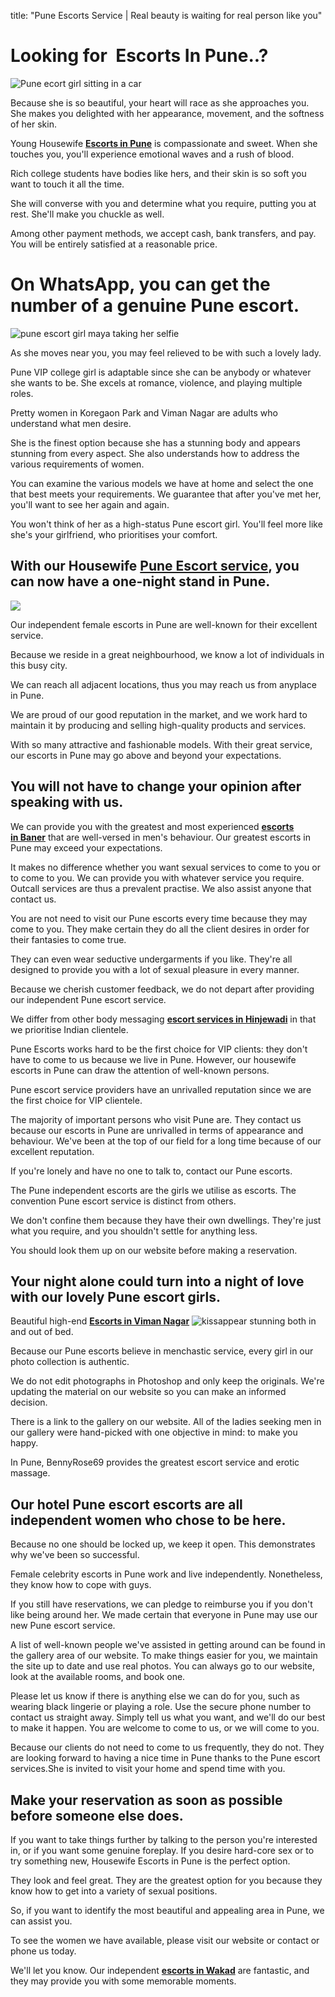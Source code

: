title: "Pune Escorts Service | Real beauty is waiting for real person like you"  

Looking for  **Escorts** In Pune..?
===================================

![Pune ecort girl sitting in a car](https://www.puneescorts.me/wp-content/webp-express/webp-images/doc-root/wp-content/uploads/2017/03/270x370-50.jpg.webp)

Because she is so beautiful, your heart will race as she approaches you. She makes you delighted with her appearance, movement, and the softness of her skin.

Young Housewife [**Escorts in Pune**](https://www.puneescorts.me/) is compassionate and sweet. When she touches you, you'll experience emotional waves and a rush of blood.

Rich college students have bodies like hers, and their skin is so soft you want to touch it all the time.

She will converse with you and determine what you require, putting you at rest. She'll make you chuckle as well.

Among other payment methods, we accept cash, bank transfers, and pay. You will be entirely satisfied at a reasonable price.

On WhatsApp, you can get the number of a genuine Pune escort.
=============================================================

![pune escort girl maya taking her selfie](https://www.puneescorts.me/wp-content/webp-express/webp-images/doc-root/wp-content/uploads/2017/03/IMG-20190827-WA0068.jpg.webp)

As she moves near you, you may feel relieved to be with such a lovely lady.

Pune VIP college girl is adaptable since she can be anybody or whatever she wants to be. She excels at romance, violence, and playing multiple roles.

Pretty women in Koregaon Park and Viman Nagar are adults who understand what men desire.

She is the finest option because she has a stunning body and appears stunning from every aspect. She also understands how to address the various requirements of women.

You can examine the various models we have at home and select the one that best meets your requirements. We guarantee that after you've met her, you'll want to see her again and again.

You won't think of her as a high-status Pune escort girl. You'll feel more like she's your girlfriend, who prioritises your comfort.

With our Housewife [**Pune Escort service**](https://www.puneescorts.me/), you can now have a one-night stand in Pune.
----------------------------------------------------------------------------------------------------------------------

![](https://www.puneescorts.me/wp-content/webp-express/webp-images/doc-root/wp-content/uploads/2017/03/270x370-28.jpg.webp)

Our independent female escorts in Pune are well-known for their excellent service.

Because we reside in a great neighbourhood, we know a lot of individuals in this busy city.

We can reach all adjacent locations, thus you may reach us from anyplace in Pune.

We are proud of our good reputation in the market, and we work hard to maintain it by producing and selling high-quality products and services.

With so many attractive and fashionable models. With their great service, our escorts in Pune may go above and beyond your expectations.

You will not have to change your opinion after speaking with us.
----------------------------------------------------------------

We can provide you with the greatest and most experienced [**escorts in Baner**](https://www.puneescorts.me/city/baner/) that are well-versed in men's behaviour. Our greatest escorts in Pune may exceed your expectations.

It makes no difference whether you want sexual services to come to you or to come to you. We can provide you with whatever service you require. Outcall services are thus a prevalent practise. We also assist anyone that contact us.

You are not need to visit our Pune escorts every time because they may come to you. They make certain they do all the client desires in order for their fantasies to come true.

They can even wear seductive undergarments if you like. They're all designed to provide you with a lot of sexual pleasure in every manner.

Because we cherish customer feedback, we do not depart after providing our independent Pune escort service.

We differ from other body messaging [**escort services in Hinjewadi**](https://www.puneescorts.me/city/hinjewadi-call-girls/) in that we prioritise Indian clientele.

Pune Escorts works hard to be the first choice for VIP clients: they don't have to come to us because we live in Pune. However, our housewife escorts in Pune can draw the attention of well-known persons.

Pune escort service providers have an unrivalled reputation since we are the first choice for VIP clientele.

The majority of important persons who visit Pune are. They contact us because our escorts in Pune are unrivalled in terms of appearance and behaviour. We've been at the top of our field for a long time because of our excellent reputation.

If you're lonely and have no one to talk to, contact our Pune escorts.

The Pune independent escorts are the girls we utilise as escorts. The convention Pune escort service is distinct from others.

We don't confine them because they have their own dwellings. They're just what you require, and you shouldn't settle for anything less.

You should look them up on our website before making a reservation.

Your night alone could turn into a night of love with our lovely Pune escort girls.
-----------------------------------------------------------------------------------

Beautiful high-end **[Escorts in Viman Nagar](https://www.puneescorts.me/city/viman-nagar/)** ![kiss](https://wordhtml.com/tinymce/js/tinymce/plugins/emoticons/img/smiley-kiss.gif)appear stunning both in and out of bed.

Because our Pune escorts believe in menchastic service, every girl in our photo collection is authentic.

We do not edit photographs in Photoshop and only keep the originals. We're updating the material on our website so you can make an informed decision.

There is a link to the gallery on our website. All of the ladies seeking men in our gallery were hand-picked with one objective in mind: to make you happy.

In Pune, BennyRose69 provides the greatest escort service and erotic massage.

Our hotel Pune escort escorts are all independent women who chose to be here.
-----------------------------------------------------------------------------

Because no one should be locked up, we keep it open. This demonstrates why we've been so successful.

Female celebrity escorts in Pune work and live independently. Nonetheless, they know how to cope with guys.

If you still have reservations, we can pledge to reimburse you if you don't like being around her. We made certain that everyone in Pune may use our new Pune escort service.

A list of well-known people we've assisted in getting around can be found in the gallery area of our website. To make things easier for you, we maintain the site up to date and use real photos. You can always go to our website, look at the available rooms, and book one.

Please let us know if there is anything else we can do for you, such as wearing black lingerie or playing a role. Use the secure phone number to contact us straight away. Simply tell us what you want, and we'll do our best to make it happen. You are welcome to come to us, or we will come to you.

Because our clients do not need to come to us frequently, they do not. They are looking forward to having a nice time in Pune thanks to the Pune escort services.She is invited to visit your home and spend time with you.

Make your reservation as soon as possible before someone else does.
-------------------------------------------------------------------

If you want to take things further by talking to the person you're interested in, or if you want some genuine foreplay. If you desire hard-core sex or to try something new, Housewife Escorts in Pune is the perfect option.

They look and feel great. They are the greatest option for you because they know how to get into a variety of sexual positions.

So, if you want to identify the most beautiful and appealing area in Pune, we can assist you.

To see the women we have available, please visit our website or contact or phone us today.

We'll let you know. Our independent **[escorts in Wakad](https://www.puneescorts.me/city/wakad/)** are fantastic, and they may provide you with some memorable moments.
